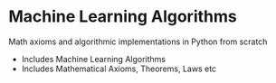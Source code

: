 # Machine Learning Algorithms
Math axioms and algorithmic implementations in Python from scratch
- Includes Machine Learning Algorithms
- Includes Mathematical Axioms, Theorems, Laws etc
